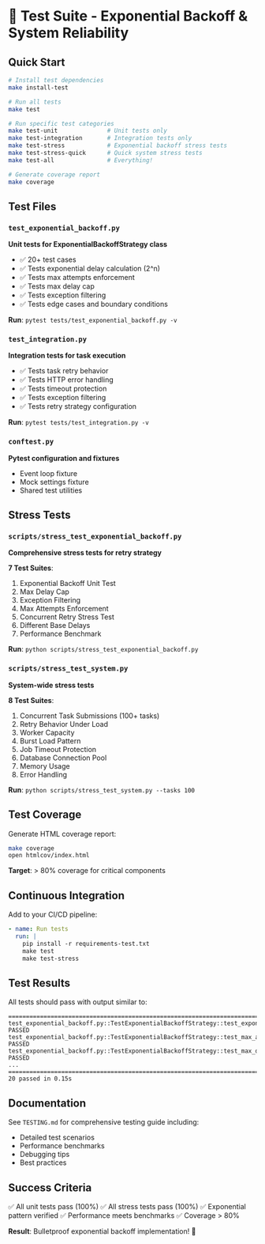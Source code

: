 # 🧪 Test Suite - Exponential Backoff & System Reliability

## Quick Start

```bash
# Install test dependencies
make install-test

# Run all tests
make test

# Run specific test categories
make test-unit              # Unit tests only
make test-integration       # Integration tests only
make test-stress            # Exponential backoff stress tests
make test-stress-quick      # Quick system stress tests
make test-all               # Everything!

# Generate coverage report
make coverage
```

## Test Files

### `test_exponential_backoff.py`
**Unit tests for ExponentialBackoffStrategy class**

- ✅ 20+ test cases
- ✅ Tests exponential delay calculation (2^n)
- ✅ Tests max attempts enforcement
- ✅ Tests max delay cap
- ✅ Tests exception filtering
- ✅ Tests edge cases and boundary conditions

**Run**: `pytest tests/test_exponential_backoff.py -v`

### `test_integration.py`
**Integration tests for task execution**

- ✅ Tests task retry behavior
- ✅ Tests HTTP error handling
- ✅ Tests timeout protection
- ✅ Tests exception filtering
- ✅ Tests retry strategy configuration

**Run**: `pytest tests/test_integration.py -v`

### `conftest.py`
**Pytest configuration and fixtures**

- Event loop fixture
- Mock settings fixture
- Shared test utilities

## Stress Tests

### `scripts/stress_test_exponential_backoff.py`
**Comprehensive stress tests for retry strategy**

**7 Test Suites**:
1. Exponential Backoff Unit Test
2. Max Delay Cap
3. Exception Filtering
4. Max Attempts Enforcement
5. Concurrent Retry Stress Test
6. Different Base Delays
7. Performance Benchmark

**Run**: `python scripts/stress_test_exponential_backoff.py`

### `scripts/stress_test_system.py`
**System-wide stress tests**

**8 Test Suites**:
1. Concurrent Task Submissions (100+ tasks)
2. Retry Behavior Under Load
3. Worker Capacity
4. Burst Load Pattern
5. Job Timeout Protection
6. Database Connection Pool
7. Memory Usage
8. Error Handling

**Run**: `python scripts/stress_test_system.py --tasks 100`

## Test Coverage

Generate HTML coverage report:

```bash
make coverage
open htmlcov/index.html
```

**Target**: > 80% coverage for critical components

## Continuous Integration

Add to your CI/CD pipeline:

```yaml
- name: Run tests
  run: |
    pip install -r requirements-test.txt
    make test
    make test-stress
```

## Test Results

All tests should pass with output similar to:

```
================================================================================
test_exponential_backoff.py::TestExponentialBackoffStrategy::test_exponential_delay_calculation PASSED
test_exponential_backoff.py::TestExponentialBackoffStrategy::test_max_attempts_enforcement PASSED
test_exponential_backoff.py::TestExponentialBackoffStrategy::test_max_delay_cap PASSED
...
================================================================================
20 passed in 0.15s
```

## Documentation

See `TESTING.md` for comprehensive testing guide including:
- Detailed test scenarios
- Performance benchmarks
- Debugging tips
- Best practices

## Success Criteria

✅ All unit tests pass (100%)
✅ All stress tests pass (100%)
✅ Exponential pattern verified
✅ Performance meets benchmarks
✅ Coverage > 80%

**Result**: Bulletproof exponential backoff implementation! 🚀
